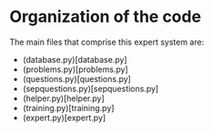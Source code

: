 # Organization of the code

The main files that comprise this expert system are:

* (database.py)[database.py]
* (problems.py)[problems.py]
* (questions.py)[questions.py]
* (sepquestions.py)[sepquestions.py]
* (helper.py)[helper.py]
* (training.py)[training.py]
* (expert.py)[expert.py]